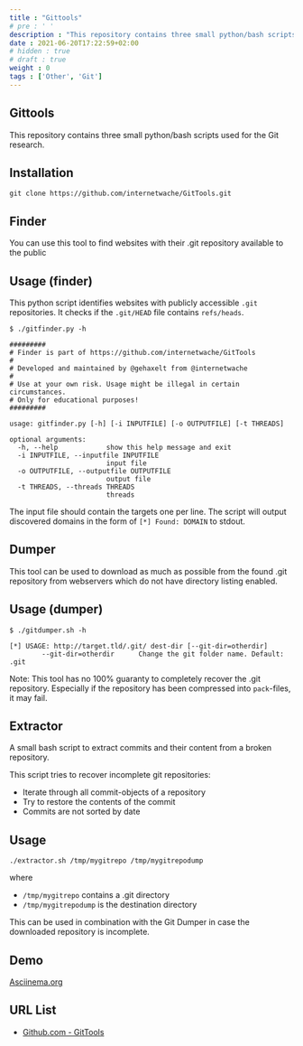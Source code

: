 ```yaml
---
title : "Gittools"
# pre : ' '
description : "This repository contains three small python/bash scripts used for the Git research."
date : 2021-06-20T17:22:59+02:00
# hidden : true
# draft : true
weight : 0
tags : ['Other', 'Git']
---
```


## Gittools

This repository contains three small python/bash scripts used for the Git research.

## Installation

```plain
git clone https://github.com/internetwache/GitTools.git
```

## Finder

You can use this tool to find websites with their .git repository available to the public

## Usage (finder)

This python script identifies websites with publicly accessible `.git` repositories. It checks if the `.git/HEAD` file contains `refs/heads`.

```plain
$ ./gitfinder.py -h

#########
# Finder is part of https://github.com/internetwache/GitTools
#
# Developed and maintained by @gehaxelt from @internetwache
#
# Use at your own risk. Usage might be illegal in certain circumstances.
# Only for educational purposes!
#########

usage: gitfinder.py [-h] [-i INPUTFILE] [-o OUTPUTFILE] [-t THREADS]

optional arguments:
  -h, --help            show this help message and exit
  -i INPUTFILE, --inputfile INPUTFILE
                        input file
  -o OUTPUTFILE, --outputfile OUTPUTFILE
                        output file
  -t THREADS, --threads THREADS
                        threads
```

The input file should contain the targets one per line. The script will output discovered domains in the form of `[*] Found: DOMAIN` to stdout.

## Dumper

This tool can be used to download as much as possible from the found .git repository from webservers which do not have directory listing enabled.

## Usage (dumper)

```plain
$ ./gitdumper.sh -h

[*] USAGE: http://target.tld/.git/ dest-dir [--git-dir=otherdir]
        --git-dir=otherdir      Change the git folder name. Default: .git
```

Note: This tool has no 100% guaranty to completely recover the .git repository. Especially if the repository has been compressed into `pack`-files, it may fail.

## Extractor

A small bash script to extract commits and their content from a broken repository.

This script tries to recover incomplete git repositories:

- Iterate through all commit-objects of a repository
- Try to restore the contents of the commit
- Commits are not sorted by date

## Usage

```plain
./extractor.sh /tmp/mygitrepo /tmp/mygitrepodump
```

where

- `/tmp/mygitrepo` contains a .git directory
- `/tmp/mygitrepodump` is the destination directory

This can be used in combination with the Git Dumper in case the downloaded repository is incomplete.

## Demo

[Asciinema.org](https://asciinema.org/a/24072)

## URL List

- [Github.com - GitTools](https://github.com/internetwache/GitTools)
